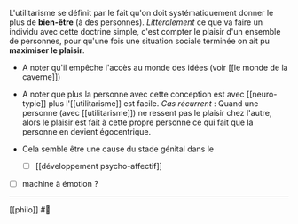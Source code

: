 L'utilitarisme se définit par le fait qu'on doit systématiquement donner le plus de **bien-être** (à des personnes). 
*Littéralement* ce que va faire un individu avec cette doctrine simple, c'est compter le plaisir d'un ensemble de personnes, pour qu'une fois une situation sociale terminée on ait pu **maximiser le plaisir**.

- A noter qu'il empêche l'accès au monde des idées (voir [[le monde de la caverne]])

- A noter que plus la personne avec cette conception est avec [[neuro-typie]] plus l'[[utilitarisme]] est facile.
		*Cas récurrent* : Quand une personne (avec [[utilitarisme]]) ne ressent pas le plaisir chez l'autre, alors le plaisir est fait à cette propre personne ce qui fait que la personne en devient égocentrique.

- Cela semble être une cause du stade génital dans le
	- [ ] [[développement psycho-affectif]]

- [ ] machine à émotion ?

---
[[philo]] #🌱 